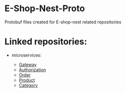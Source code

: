 # E-Shop-Nest-Proto

Protobuf files created for E-shop-nest related repositories

# Linked repositories:

- microservices:

  - [Gateway](https://github.com/Darosss/E-Shop-Nest-Gateway)
  - [Authorization](https://github.com/Darosss/E-Shop-Nest-Auth)
  - [Order](https://github.com/Darosss/E-Shop-Nest-Order)
  - [Product](https://github.com/Darosss/E-Shop-Nest-Product)
  - [Category](https://github.com/Darosss/E-Shop-Nest-Category)
